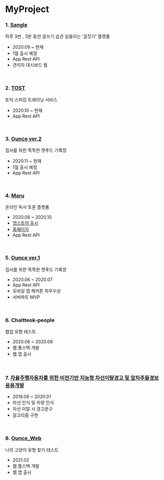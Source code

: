 # MyProject

### 1. [Sangle](https://github.com/Jeong-Hyowon/MyProject/blob/main/SANGLE.md)
하루 3번 , 3분 동안 글쓰기 습관 길들이는 ‘글짓기’ 플랫폼
- 2020.09 ~ 현재
- 1월 출시 예정
- App Rest API
- 관리자 대시보드 웹

<br>

### 2. [TOST](https://github.com/Jeong-Hyowon/MyProject/blob/main/TOST.md)
토익 스피킹 트레이닝 서비스
- 2020.10 ~ 현재
- App Rest API

<br>

### 3. [Ounce ver.2](https://github.com/Jeong-Hyowon/MyProject/blob/main/OUNCE_java_ver.md)
집사를 위한 똑똑한 캣푸드 기록장
- 2020.11 ~ 현재
- 1월 출시 예정
- App Rest API

<br>

### 4. [Maru](https://github.com/Jeong-Hyowon/MyProject/blob/main/MARU.md)
온라인 독서 토론 플랫폼
- 2020.08 ~ 2020.10
- [앱스토어 출시](https://apps.apple.com/kr/app/%EB%A7%88%EB%A3%A8-%EC%86%8C%ED%86%B5%ED%95%98%EB%8A%94-%EB%8F%85%EC%84%9C%EC%9D%98-%EC%A6%90%EA%B1%B0%EC%9B%80/id1530228350)
- [홈페이지](https://www.marubook.co.kr/)
- App Rest API

<br>

### 5. [Ounce ver.1](https://github.com/Jeong-Hyowon/MyProject/blob/main/OUNCE_js_ver.md)
집사를 위한 똑똑한 캣푸드 기록장
- 2020.06 ~ 2020.07
- App Rest API
- 모바일 앱 해커톤 최우수상
- 서버파트 MVP

<br>

### 6. Chaltteok-people
협업 유형 테스트
- 2020.06 ~ 2020.08
- 웹 풀스택 개발
- 웹 앱 출시

<br>

### 7. [자율주행자동차를 위한 비전기반 지능형 차선이탈경고 및 앞차추돌경보 응용개발](https://github.com/Jeong-Hyowon/MyProject/blob/main/Detection.md)
- 2019.09 ~ 2020.01
- 차선 인식 및 차량 인식
- 차선 이탈 시 경고문구
- 알고리즘 구현


<br>

### 8. [Ounce_Web](https://github.com/Jeong-Hyowon/MyProject/blob/main/Ounce_Web.md)
나의 고양이 유형 찾기 테스트
- 2021.02
- 웹 풀스택 개발
- 웹 앱 출시

